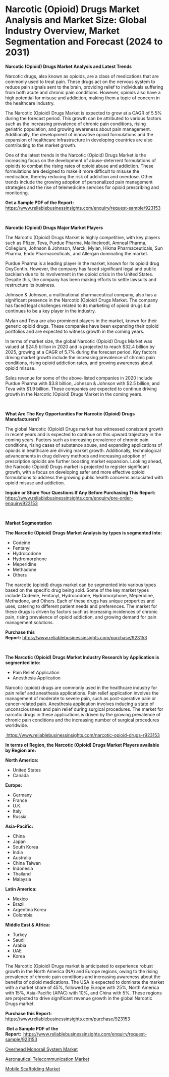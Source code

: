 <p><h1>Narcotic (Opioid) Drugs Market Analysis and Market Size: Global Industry Overview, Market Segmentation and Forecast (2024 to 2031)</h1></p><p><strong>Narcotic (Opioid) Drugs Market Analysis and Latest Trends</strong></p>
<p><p>Narcotic drugs, also known as opioids, are a class of medications that are commonly used to treat pain. These drugs act on the nervous system to reduce pain signals sent to the brain, providing relief to individuals suffering from both acute and chronic pain conditions. However, opioids also have a high potential for misuse and addiction, making them a topic of concern in the healthcare industry.</p><p>The Narcotic (Opioid) Drugs Market is expected to grow at a CAGR of 5.5% during the forecast period. This growth can be attributed to various factors such as the increasing prevalence of chronic pain conditions, rising geriatric population, and growing awareness about pain management. Additionally, the development of innovative opioid formulations and the expansion of healthcare infrastructure in developing countries are also contributing to the market growth.</p><p>One of the latest trends in the Narcotic (Opioid) Drugs Market is the increasing focus on the development of abuse-deterrent formulations of opioids to combat the rising rates of opioid abuse and addiction. These formulations are designed to make it more difficult to misuse the medication, thereby reducing the risk of addiction and overdose. Other trends include the growing adoption of personalized pain management strategies and the rise of telemedicine services for opioid prescribing and monitoring.</p></p>
<p><strong>Get a Sample PDF of the Report:&nbsp;</strong> <a href="https://www.reliablebusinessinsights.com/enquiry/request-sample/923153">https://www.reliablebusinessinsights.com/enquiry/request-sample/923153</a></p>
<p>&nbsp;</p>
<p><strong>Narcotic (Opioid) Drugs Major Market Players</strong></p>
<p><p>The Narcotic (Opioid) Drugs Market is highly competitive, with key players such as Pfizer, Teva, Purdue Pharma, Mallinckrodt, Amneal Pharma, Collegium, Johnson & Johnson, Merck, Mylan, Hikma Pharmaceuticals, Sun Pharma, Endo Pharmaceuticals, and Allergan dominating the market.</p><p>Purdue Pharma is a leading player in the market, known for its opioid drug OxyContin. However, the company has faced significant legal and public backlash due to its involvement in the opioid crisis in the United States. Despite this, the company has been making efforts to settle lawsuits and restructure its business.</p><p>Johnson & Johnson, a multinational pharmaceutical company, also has a significant presence in the Narcotic (Opioid) Drugs Market. The company has faced legal challenges related to its marketing of opioid drugs but continues to be a key player in the industry.</p><p>Mylan and Teva are also prominent players in the market, known for their generic opioid drugs. These companies have been expanding their opioid portfolios and are expected to witness growth in the coming years.</p><p>In terms of market size, the global Narcotic (Opioid) Drugs Market was valued at $24.5 billion in 2020 and is projected to reach $32.4 billion by 2025, growing at a CAGR of 5.7% during the forecast period. Key factors driving market growth include the increasing prevalence of chronic pain conditions, rising opioid addiction rates, and growing awareness about opioid misuse.</p><p>Sales revenue for some of the above-listed companies in 2020 include Purdue Pharma with $3.8 billion, Johnson & Johnson with $2.5 billion, and Teva with $1.9 billion. These companies are expected to continue driving growth in the Narcotic (Opioid) Drugs Market in the coming years.</p></p>
<p>&nbsp;</p>
<p><strong>What Are The Key Opportunities For Narcotic (Opioid) Drugs Manufacturers?</strong></p>
<p><p>The global Narcotic (Opioid) Drugs market has witnessed consistent growth in recent years and is expected to continue on this upward trajectory in the coming years. Factors such as increasing prevalence of chronic pain conditions, rising cases of substance abuse, and expanding applications of opioids in healthcare are driving market growth. Additionally, technological advancements in drug delivery methods and increasing adoption of prescription opioids are further boosting market expansion. Looking ahead, the Narcotic (Opioid) Drugs market is projected to register significant growth, with a focus on developing safer and more effective opioid formulations to address the growing public health concerns associated with opioid misuse and addiction.</p></p>
<p><strong>Inquire or Share Your Questions If Any Before Purchasing This Report:</strong> <a href="https://www.reliablebusinessinsights.com/enquiry/pre-order-enquiry/923153">https://www.reliablebusinessinsights.com/enquiry/pre-order-enquiry/923153</a></p>
<p>&nbsp;</p>
<p><strong>Market Segmentation</strong></p>
<p><strong>The Narcotic (Opioid) Drugs Market Analysis by types is segmented into:</strong></p>
<p><ul><li>Codeine</li><li>Fentanyl</li><li>Hydrocodone</li><li>Hydromorphone</li><li>Meperidine</li><li>Methadone</li><li>Others</li></ul></p>
<p><p>The narcotic (opioid) drugs market can be segmented into various types based on the specific drug being sold. Some of the key market types include Codeine, Fentanyl, Hydrocodone, Hydromorphone, Meperidine, Methadone, and Others. Each of these drugs has unique properties and uses, catering to different patient needs and preferences. The market for these drugs is driven by factors such as increasing incidences of chronic pain, rising prevalence of opioid addiction, and growing demand for pain management solutions.</p></p>
<p><strong>Purchase this Report:&nbsp;</strong><a href="https://www.reliablebusinessinsights.com/purchase/923153">https://www.reliablebusinessinsights.com/purchase/923153</a></p>
<p>&nbsp;</p>
<p><strong>The Narcotic (Opioid) Drugs Market Industry Research by Application is segmented into:</strong></p>
<p><ul><li>Pain Relief Application</li><li>Anesthesia Application</li></ul></p>
<p><p>Narcotic (opioid) drugs are commonly used in the healthcare industry for pain relief and anesthesia applications. Pain relief application involves the management of moderate to severe pain, such as post-operative pain or cancer-related pain. Anesthesia application involves inducing a state of unconsciousness and pain relief during surgical procedures. The market for narcotic drugs in these applications is driven by the growing prevalence of chronic pain conditions and the increasing number of surgical procedures worldwide.</p></p>
<p><a href="https://www.reliablebusinessinsights.com/narcotic-opioid-drugs-r923153">&nbsp;https://www.reliablebusinessinsights.com/narcotic-opioid-drugs-r923153</a></p>
<p><strong>In terms of Region, the Narcotic (Opioid) Drugs Market Players available by Region are:</strong></p>
<p>
    <p> <strong> North America: </strong>
        <ul>
            <li>United States</li>
            <li>Canada</li>
        </ul>
        </p> 
    <p> <strong> Europe: </strong>
        <ul>
            <li>Germany</li>
            <li>France</li>
            <li>U.K.</li>
            <li>Italy</li>
            <li>Russia</li>
        </ul>
        </p> 
    <p> <strong> Asia-Pacific: </strong>
        <ul>
            <li>China</li>
            <li>Japan</li>
            <li>South Korea</li>
            <li>India</li>
            <li>Australia</li>
            <li>China Taiwan</li>
            <li>Indonesia</li>
            <li>Thailand</li>
            <li>Malaysia</li>
        </ul>
        </p> 
    <p> <strong> Latin America: </strong>
        <ul>
            <li>Mexico</li>
            <li>Brazil</li>
            <li>Argentina Korea</li>
            <li>Colombia</li>
        </ul>
        </p> 
    <p> <strong> Middle East & Africa: </strong>
        <ul>
            <li>Turkey</li>
            <li>Saudi</li>
            <li>Arabia</li>
            <li>UAE</li>
            <li>Korea</li>
        </ul>
    </p>
    </p>
<p><p>The Narcotic (Opioid) Drugs market is anticipated to experience robust growth in the North America (NA) and Europe regions, owing to the rising prevalence of chronic pain conditions and increasing awareness about the benefits of opioid medications. The USA is expected to dominate the market with a market share of 45%, followed by Europe with 25%, North America with 15%, Asia-Pacific (APAC) with 10%, and China with 5%. These regions are projected to drive significant revenue growth in the global Narcotic Drugs market.</p></p>
<p><strong>Purchase this Report: </strong><a href="https://www.reliablebusinessinsights.com/purchase/923153">https://www.reliablebusinessinsights.com/purchase/923153</a></p>
<p>&nbsp;<strong>Get a Sample PDF of the Report:&nbsp;&nbsp;</strong><a href="https://www.reliablebusinessinsights.com/enquiry/request-sample/923153">https://www.reliablebusinessinsights.com/enquiry/request-sample/923153</a></p>
<p><strong></strong></p>
<p><p><a href="https://github.com/ikahanika44/Market-Research-Report-List-1/blob/main/overhead-monorail-system-market.md">Overhead Monorail System Market</a></p><p><a href="https://github.com/refatkhan11277/Market-Research-Report-List-1/blob/main/aeronautical-telecommunication-market.md">Aeronautical Telecommunication Market</a></p><p><a href="https://github.com/RickHolmes3/Market-Research-Report-List-5/blob/main/mobile-scaffolding-market.md">Mobile Scaffolding Market</a></p></p>